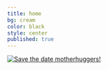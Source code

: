 ```yaml
---
title: home
bg: cream
color: black
style: center
published: true
---
```






[![Save the date motherhuggers!]({{site.baseurl}}/img/saveTheDate.jpg|width=100px)]({{site.baseurl}}/img/saveTheDate-01-big.jpg)
